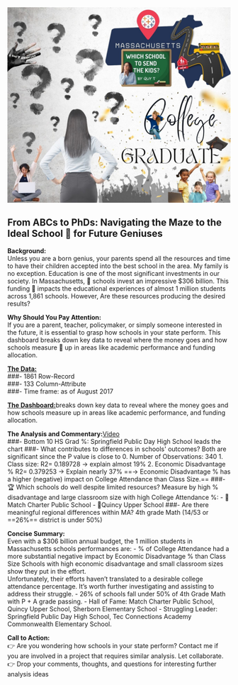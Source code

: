 <img src="images/DATA PROJECT.jpg?raw=true"/>

## From ABCs to PhDs: Navigating the Maze to the Ideal School 🏫 for Future Geniuses 

**Background:**<br>
Unless you are a born genius, your parents spend all the resources and time to have their children accepted into the best school in the area.  My family is no exception.  Education is one of the most significant investments in our society. 
In Massachusetts, 🏫 schools invest an impressive $306 billion. This funding 🏫 impacts the educational experiences of almost 1 million students across 1,861 schools. However, Are these resources producing the desired results?

**Why Should You Pay Attention:**<br>
If you are a parent, teacher, policymaker, or simply someone interested in the future, it is essential to grasp how schools in your state perform. 
This dashboard breaks down key data to reveal where the money goes and how schools measure 📐 up in areas like academic performance and funding allocation.

[**The Data:**](https://www.kaggle.com/datasets/ndalziel/massachusetts-public-schools-data)<br>
###-	1861 Row-Record<br>
###-	133 Column-Attribute<br>
###-	Time frame: as of August 2017<br>

[**The Dashboard:**](https://public.tableau.com/app/profile/quy.tran4833/viz/MassStatDashBoard/Dashboard1)breaks down key data to reveal where the money goes and how schools measure up in areas like academic performance, and funding allocation.

**The Analysis and Commentary:**[Video](https://www.loom.com/share/ff138cb1308142208182dc7022075286)<br>
###-	Bottom 10 HS Grad %: Springfield Public Day High School leads the chart
###-	What contributes to differences in schools' outcomes?
      Both are significant since the P value is close to 0. Number of Observations: 340
      1. Class size: 
         R2= 0.189728 -> explain almost 19%
      2. Economic Disadvantage %
         R2= 0.379253 -> Explain nearly 37%
      ==-> Economic Disadvantage % has a higher (negative) impact on College Attendance than Class Size.==
###-	🏆 Which schools do well despite limited resources?
      Measure by high % disadvantage and large classroom size with high College Attendance %:
      - 🥇Match Charter Public School
      - 🥇Quincy Upper School
###-	Are there meaningful regional differences within MA? 
      4th grade Math (14/53 or ==26%== district is under 50%)

**Concise Summary:**<br>
      Even with a $306 billion annual budget, the 1 million students in Massachusetts schools performances are:
      - % of College Attendance had a more substantial negative impact by Economic Disadvantage % than Class Size
        Schools with high economic disadvantage and small classroom sizes show they put in the effort.  
        Unfortunately, their efforts haven’t translated to a desirable college attendance percentage.
        It’s worth further investigating and assisting to address their struggle.
	- 26% of schools fall under 50% of 4th Grade Math with P + A grade passing.
	- Hall of Fame: Match Charter Public School, Quincy Upper School, Sherborn Elementary School
	- Struggling Leader: Springfield Public Day High School, Tec Connections Academy Commonwealth Elementary School.

**Call to Action:**<br>
👉 Are you wondering how schools in your state perform? Contact me if you are involved in a project that requires similar analysis.  Let collaborate.
👉 Drop your comments, thoughts, and questions for interesting further analysis ideas

